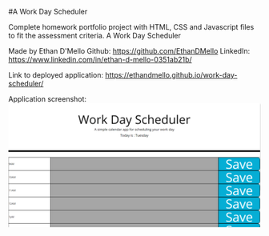 #A Work Day Scheduler

Complete homework portfolio project with HTML, CSS and Javascript files to fit the assessment criteria.
A Work Day Scheduler

Made by Ethan D'Mello
Github: https://github.com/EthanDMello
LinkedIn: https://www.linkedin.com/in/ethan-d-mello-0351ab21b/

Link to deployed application:
https://ethandmello.github.io/work-day-scheduler/

Application screenshot:
![developed application screenshot](./Assets/Images/deployedApp.png)
